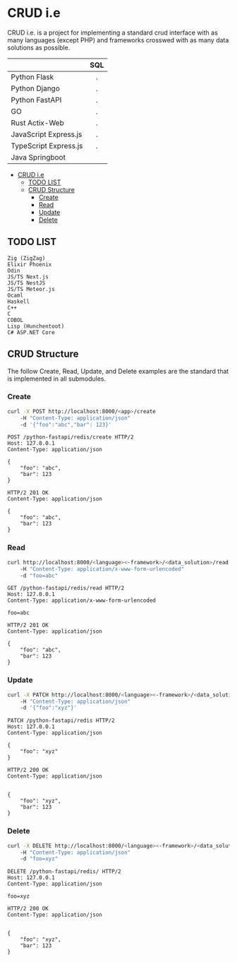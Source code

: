 # CRUD i.e

CRUD i.e. is a project for implementing a standard crud interface with as many languages (except PHP) and frameworks crosswed with as many data solutions as possible.

|                         | SQL |
|-------------------------|:---:|
| Python Flask            |  .  |
| Python Django           |  .  |
| Python FastAPI          |  .  |
| GO                      |  .  |
| Rust Actix-Web          |  .  |
| JavaScript Express.js   |  .  |
| TypeScript Express.js   |  .  |
| Java Springboot         |     |

<!--toc:start-->
- [CRUD i.e](#crud-ie)
  - [TODO LIST](#todo-list)
  - [CRUD Structure](#crud-structure)
    - [Create](#create)
    - [Read](#read)
    - [Update](#update)
    - [Delete](#delete)
<!--toc:end-->
## TODO LIST

```text
Zig (ZigZag)
Elixir Phoenix
Odin
JS/TS Next.js
JS/TS NestJS
JS/TS Meteor.js
Ocaml
Haskell
C++
C
COBOL
Lisp (Hunchentoot)
C# ASP.NET Core
```

## CRUD Structure

The follow Create, Read, Update, and Delete examples are the standard that is implemented in all submodules.

### Create

```bash
curl -X POST http://localhost:8000/<app>/create
    -H "Content-Type: application/json"
    -d '{"foo":"abc","bar": 123}'
```

```text
POST /python-fastapi/redis/create HTTP/2
Host: 127.0.0.1
Content-Type: application/json

{
    "foo": "abc",
    "bar": 123
}

```

```text
HTTP/2 201 OK
Content-Type: application/json

{
    "foo": "abc",
    "bar": 123
}
```

### Read

```bash
curl http://localhost:8000/<language><-framework>/<data_solution>/read
    -H "Content-Type: application/x-www-form-urlencoded" 
    -d "foo=abc"
```

```text
GET /python-fastapi/redis/read HTTP/2
Host: 127.0.0.1
Content-Type: application/x-www-form-urlencoded

foo=abc
```

```text
HTTP/2 201 OK
Content-Type: application/json

{
    "foo": "abc",
    "bar": 123
}
```

### Update

```bash
curl -X PATCH http://localhost:8000/<language><-framework>/<data_solution>/update
    -H "Content-Type: application/json"
    -d '{"foo":"xyz"}'
```

```text
PATCH /python-fastapi/redis HTTP/2
Host: 127.0.0.1
Content-Type: application/json

{
    "foo": "xyz"
}
```

```text
HTTP/2 200 OK
Content-Type: application/json


{
    "foo": "xyz",
    "bar": 123
}
```

### Delete

```bash
curl -X DELETE http://localhost:8000/<language><-framework>/<data_solution>/
    -H "Content-Type: application/json"
    -d "foo=xyz"
```

```text
DELETE /python-fastapi/redis/ HTTP/2
Host: 127.0.0.1
Content-Type: application/json

foo=xyz
```

```text
HTTP/2 200 OK
Content-Type: application/json


{
    "foo": "xyz",
    "bar": 123
}
```
